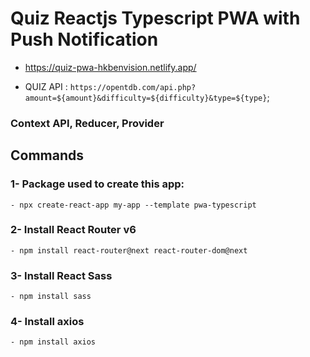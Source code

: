 # Quiz Reactjs Typescript PWA with Push Notification

- https://quiz-pwa-hkbenvision.netlify.app/

-  QUIZ API : `https://opentdb.com/api.php?amount=${amount}&difficulty=${difficulty}&type=${type}`;

### Context API, Reducer, Provider

## Commands

### 1- Package used to create this app:

    - npx create-react-app my-app --template pwa-typescript

### 2- Install React Router v6

    - npm install react-router@next react-router-dom@next

### 3- Install React Sass

    - npm install sass

### 4- Install axios
    - npm install axios
